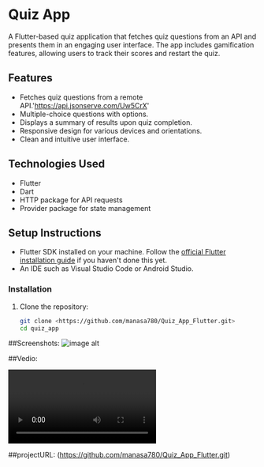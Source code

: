 # Quiz App

A Flutter-based quiz application that fetches quiz questions from an API and presents them in an engaging user interface. The app includes gamification features, allowing users to track their scores and restart the quiz.

## Features

- Fetches quiz questions from a remote API.'https://api.jsonserve.com/Uw5CrX'
- Multiple-choice questions with options.
- Displays a summary of results upon quiz completion.
- Responsive design for various devices and orientations.
- Clean and intuitive user interface.

## Technologies Used

- Flutter
- Dart
- HTTP package for API requests
- Provider package for state management

## Setup Instructions

- Flutter SDK installed on your machine. Follow the [official Flutter installation guide](https://flutter.dev/docs/get-started/install) if you haven't done this yet.
- An IDE such as Visual Studio Code or Android Studio.

### Installation

1. Clone the repository:
   ```bash
   git clone <https://github.com/manasa780/Quiz_App_Flutter.git>
   cd quiz_app

  ##Screenshots:
  ![image alt](https://github.com/manasa780/Quiz_App_Flutter/blob/f7792ea7b286b2f6557375efe476c55c74fcd350/Screenshot%202025-01-20%201903412.png)

  ##Vedio:
  
  ![vedio alt](https://github.com/manasa780/Quiz_App_Flutter/blob/dccaef6e9fb5885b31e4c0a71b4ef50ec28cbda1/Recording%202025-01-20%20194443.mp4)

  ##projectURL:
  (https://github.com/manasa780/Quiz_App_Flutter.git)
